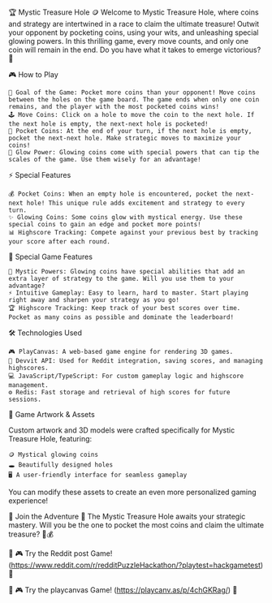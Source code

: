🏆 Mystic Treasure Hole 🪙
Welcome to Mystic Treasure Hole, where coins and strategy are intertwined in a race to claim the ultimate treasure! Outwit your opponent by pocketing coins, using your wits, and unleashing special glowing powers. In this thrilling game, every move counts, and only one coin will remain in the end. Do you have what it takes to emerge victorious? 🏅

🎮 How to Play

    🎯 Goal of the Game: Pocket more coins than your opponent! Move coins between the holes on the game board. The game ends when only one coin remains, and the player with the most pocketed coins wins!
    🕹️ Move Coins: Click on a hole to move the coin to the next hole. If the next hole is empty, the next-next hole is pocketed!
    💸 Pocket Coins: At the end of your turn, if the next hole is empty, pocket the next-next hole. Make strategic moves to maximize your coins!
    🔮 Glow Power: Glowing coins come with special powers that can tip the scales of the game. Use them wisely for an advantage!

⚡ Special Features

    💰 Pocket Coins: When an empty hole is encountered, pocket the next-next hole! This unique rule adds excitement and strategy to every turn.
    ✨ Glowing Coins: Some coins glow with mystical energy. Use these special coins to gain an edge and pocket more points!
    📊 Highscore Tracking: Compete against your previous best by tracking your score after each round.

🔑 Special Game Features

    🌟 Mystic Powers: Glowing coins have special abilities that add an extra layer of strategy to the game. Will you use them to your advantage?
    ⚡ Intuitive Gameplay: Easy to learn, hard to master. Start playing right away and sharpen your strategy as you go!
    🏆 Highscore Tracking: Keep track of your best scores over time. Pocket as many coins as possible and dominate the leaderboard!

🛠️ Technologies Used

    🎮 PlayCanvas: A web-based game engine for rendering 3D games.
    🔧 Devvit API: Used for Reddit integration, saving scores, and managing highscores.
    💻 JavaScript/TypeScript: For custom gameplay logic and highscore management.
    ⚙️ Redis: Fast storage and retrieval of high scores for future sessions.

🎨 Game Artwork & Assets

Custom artwork and 3D models were crafted specifically for Mystic Treasure Hole, featuring:

    🪙 Mystical glowing coins
    🕳️ Beautifully designed holes
    🖥️ A user-friendly interface for seamless gameplay

You can modify these assets to create an even more personalized gaming experience!

🌟 Join the Adventure 🌟
The Mystic Treasure Hole awaits your strategic mastery. Will you be the one to pocket the most coins and claim the ultimate treasure? 🏅💰

🔗 🎮 Try the Reddit post Game! (https://www.reddit.com/r/redditPuzzleHackathon/?playtest=hackgametest) 🚀

🔗 🎮 Try the playcanvas Game! (https://playcanv.as/p/4chGKRag/) 🚀